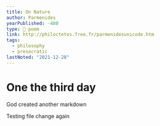 ```yaml
---
title: On Nature
author: Parmenides
yearPublished: -480
type: 📜 poem
link: http://philoctetes.free.fr/parmenidesunicode.htm
tags:
  - philosophy
  - presocratic
lastNoted: "2021-12-28"
---
```


# One the third day

God created another markdown

Testing file change again
